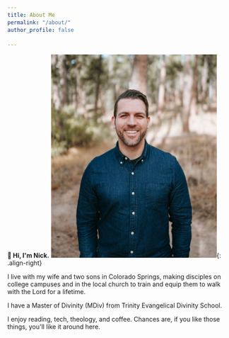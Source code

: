 ```yaml
---
title: About Me
permalink: "/about/"
author_profile: false

---
```

**👋 Hi, I'm Nick.**
<img src="https://github.com/nicksstapleton/blog/blob/master/assets/images/nick.jpeg" width=375px height=459px>{: .align-right}

I live with my wife and two sons in Colorado Springs, making disciples on college campuses and in the local church to train and equip them to walk with the Lord for a lifetime.

I have a Master of Divinity (MDiv) from Trinity Evangelical Divinity School.

I enjoy reading, tech, theology, and coffee. Chances are, if you like those things, you'll like it around here.
